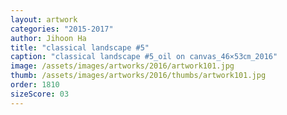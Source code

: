 ```yaml
---
layout: artwork
categories: "2015-2017"
author: Jihoon Ha
title: "classical landscape #5"
caption: "classical landscape #5_oil on canvas_46×53㎝_2016"
image: /assets/images/artworks/2016/artwork101.jpg
thumb: /assets/images/artworks/2016/thumbs/artwork101.jpg
order: 1810
sizeScore: 03
---
```

